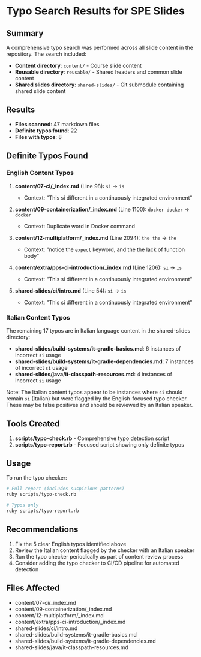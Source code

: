 # Typo Search Results for SPE Slides

## Summary

A comprehensive typo search was performed across all slide content in the repository. The search included:

- **Content directory**: `content/` - Course slide content
- **Reusable directory**: `reusable/` - Shared headers and common slide content  
- **Shared slides directory**: `shared-slides/` - Git submodule containing shared slide content

## Results

- **Files scanned**: 47 markdown files
- **Definite typos found**: 22
- **Files with typos**: 8

## Definite Typos Found

### English Content Typos

1. **content/07-ci/_index.md** (Line 98): `si` → `is`
   - Context: "This si different in a continuously integrated environment"

2. **content/09-containerization/_index.md** (Line 1100): `docker docker` → `docker`
   - Context: Duplicate word in Docker command

3. **content/12-multiplatform/_index.md** (Line 2094): `the the` → `the`
   - Context: "notice the `expect` keyword, and the the lack of function body"

4. **content/extra/pps-ci-introduction/_index.md** (Line 1206): `si` → `is`
   - Context: "This si different in a continuously integrated environment"

5. **shared-slides/ci/intro.md** (Line 54): `si` → `is`
   - Context: "This si different in a continuously integrated environment"

### Italian Content Typos

The remaining 17 typos are in Italian language content in the shared-slides directory:

- **shared-slides/build-systems/it-gradle-basics.md**: 6 instances of incorrect `si` usage
- **shared-slides/build-systems/it-gradle-dependencies.md**: 7 instances of incorrect `si` usage  
- **shared-slides/java/it-classpath-resources.md**: 4 instances of incorrect `si` usage

Note: The Italian content typos appear to be instances where `si` should remain `si` (Italian) but were flagged by the English-focused typo checker. These may be false positives and should be reviewed by an Italian speaker.

## Tools Created

1. **scripts/typo-check.rb** - Comprehensive typo detection script
2. **scripts/typo-report.rb** - Focused script showing only definite typos

## Usage

To run the typo checker:

```bash
# Full report (includes suspicious patterns)
ruby scripts/typo-check.rb

# Typos only
ruby scripts/typo-report.rb
```

## Recommendations

1. Fix the 5 clear English typos identified above
2. Review the Italian content flagged by the checker with an Italian speaker
3. Run the typo checker periodically as part of content review process
4. Consider adding the typo checker to CI/CD pipeline for automated detection

## Files Affected

- content/07-ci/_index.md
- content/09-containerization/_index.md  
- content/12-multiplatform/_index.md
- content/extra/pps-ci-introduction/_index.md
- shared-slides/ci/intro.md
- shared-slides/build-systems/it-gradle-basics.md
- shared-slides/build-systems/it-gradle-dependencies.md
- shared-slides/java/it-classpath-resources.md